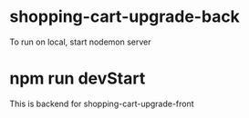 # shopping-cart-upgrade-back
To run on local, start nodemon server
# npm run devStart
This is backend for shopping-cart-upgrade-front
